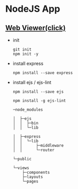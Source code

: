 # NodeJS App

## [Web Viewer(click)](https://nodejsappsens.herokuapp.com/)


+ init
    ```git
    git init
    npm init -y
    ```
+ install express 
    ```
    npm install --save express
    ```
+ install ejs / ejs-lint
    ```
    npm install --save ejs

    npm install -g ejs-lint
    ```

    ```
    ─node_modules

    │  ├─ejs
    │  │  ├─bin
    │  │  └─lib

    │  ├─express
    │  │  └─lib
    │  │      ├─middleware
    │  │      └─router

    └─public

    └─views
        ├─components
        ├─layouts
        └─pages
    ```
